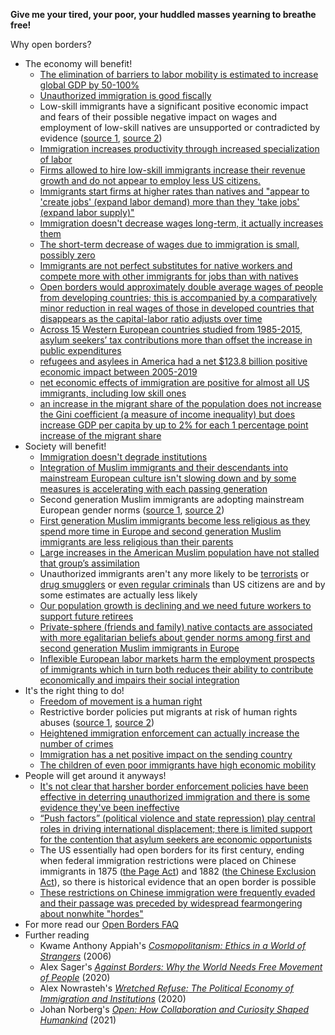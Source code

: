**Give me your tired, your poor, your huddled masses yearning to breathe free!**

Why open borders?

* The economy will benefit!
   * [The elimination of barriers to labor mobility is estimated to increase global GDP by 50-100%](https://www.aeaweb.org/articles?id=10.1257/jep.25.3.83)
   * [Unauthorized immigration is good fiscally](https://news.rice.edu/news/2020/economic-benefits-illegal-immigration-outweigh-costs-baker-institute-study-shows)
   * Low-skill immigrants have a significant positive economic impact and fears of their possible negative impact on wages and employment of low-skill natives are unsupported or contradicted by evidence ([source 1](https://carnegieendowment.org/files/Effect-of-Low-Skilled-Labor-Working-Paper-1.pdf), [source 2](https://www.ppic.org/wp-content/uploads/content/pubs/cacounts/CC_207GPCC.pdf))
   * [Immigration increases productivity through increased specialization of labor](https://www.nber.org/papers/w15507)
   * [Firms allowed to hire low-skill immigrants increase their revenue growth and do not appear to employ less US citizens.](https://www.nber.org/digest/202212/low-skill-foreign-employees-impacts-us-firms-and-workers)
   * [Immigrants start firms at higher rates than natives and "appear to 'create jobs' (expand labor demand) more than they 'take jobs' (expand labor supply)"](https://www.nber.org/system/files/working_papers/w27778/w27778.pdf)
   * [Immigration doesn't decrease wages long-term, it actually increases them](https://direct.mit.edu/rest/article-abstract/doi/10.1162/rest_a_01380/117901/Migrants-Trade-and-Market-Access)
   * [The short-term decrease of wages due to immigration is small, possibly zero](https://wol.iza.org/articles/do-immigrant-workers-depress-the-wages-of-native-workers/long)
   * [Immigrants are not perfect substitutes for native workers and compete more with other immigrants for jobs than with natives](https://onlinelibrary.wiley.com/doi/epdf/10.1111/j.1542-4774.2011.01052.x)
   * [Open borders would approximately double average wages of people from developing countries; this is accompanied by a comparatively minor reduction in real wages of those in developed countries that disappears as the capital-labor ratio adjusts over time](https://www.nber.org/system/files/working_papers/w18307/w18307.pdf)
   * [Across 15 Western European countries studied from 1985-2015, asylum seekers’ tax contributions more than offset the increase in public expenditures](https://www.science.org/doi/10.1126/sciadv.aaq0883)
   * [refugees and asylees in America had a net $123.8 billion positive economic impact between 2005-2019](https://www.hhs.gov/about/news/2024/02/15/new-hhs-study-finds-nearly-124-billion-positive-fiscal-impact-refugees-and-asylees-on-american-economy-15-year-period.html)
   * [net economic effects of immigration are positive for almost all US immigrants, including low skill ones](https://www.aeaweb.org/articles?id=10.1257/pol.20220176)
   * [an increase in the migrant share of the population does not increase the Gini coefficient (a measure of income inequality) but does increase GDP per capita by up to 2% for each 1 percentage point increase of the migrant share](https://www.elibrary.imf.org/view/journals/062/2016/008/article-A001-en.xml)
* Society will benefit!
   * [Immigration doesn't degrade institutions](https://web.archive.org/web/20240324034648/https://old.reddit.com/r/neoliberal/comments/16s200z/immigration_and_institutional_decay_claims_vs/)
   * [Integration of Muslim immigrants and their descendants into mainstream European culture isn't slowing down and by some measures is accelerating with each passing generation](https://upbeatglobalist.substack.*****/is-muslim-immigrant-integration-slowing)
   * Second generation Muslim immigrants are adopting mainstream European gender norms ([source 1](https://www.tandfonline.com/doi/abs/10.1080/1369183X.2022.2031927), [source 2](https://www.researchgate.net/publication/276150744_Cultural_Integration_in_the_Muslim_Second_Generation_in_the_Netherlands_The_Case_of_Gender_Ideology))
   * [First generation Muslim immigrants become less religious as they spend more time in Europe and second generation Muslim immigrants are less religious than their parents](https://journals.sagepub.com/doi/10.1177/0037768620948478?icid=int.sj-full-text.similar-articles.2)
   * [Large increases in the American Muslim population have not stalled that group’s assimilation](https://www.cato.org/blog/us-muslims-become-more-socially-liberal-muslim-immigration-rises)
   * Unauthorized immigrants aren't any more likely to be [terrorists](https://judiciary.house.gov/sites/evo-subsites/republicans-judiciary.house.gov/files/evo-media-document/nowrasteh-testimony.pdf) or [drug smugglers](https://www.cato.org/blog/fentanyl-smuggled-us-citizens-us-citizens-not-asylum-seekers) or [even regular criminals](https://www.pnas.org/doi/10.1073/pnas.2014704117) than US citizens are and by some estimates are actually less likely
   * [Our population growth is declining and we need future workers to support future retirees](https://bipartisanpolicy.org/download/?file=/wp-content/uploads/2019/03/Immigrations-Effect-on-the-Social-Security-System.pdf)
   * [Private-sphere (friends and family) native contacts are associated with more egalitarian beliefs about gender norms among first and second generation Muslim immigrants in Europe](https://onlinelibrary.wiley.com/doi/abs/10.1111/imig.13095)
   * [Inflexible European labor markets harm the employment prospects of immigrants which in turn both reduces their ability to contribute economically and impairs their social integration](https://www.cato.org/blog/muslim-immigration-integration-united-states-western-europe)
* It's the right thing to do!
   * [Freedom of movement is a human right](https://spot.colorado.edu/~huemer/papers/immigration.htm)
   * Restrictive border policies put migrants at risk of human rights abuses ([source 1](https://www.hrw.org/news/2023/07/26/statement-human-rights-watch-human-cost-harsh-us-immigration-deterrence-policies), [source 2](https://www.aclu.org/issues/human-rights/human-rights-and-immigration))
   * [Heightened immigration enforcement can actually increase the number of crimes](https://www.nber.org/papers/w32109)
   * [Immigration has a net positive impact on the sending country](https://www.rand.org/pubs/monograph_reports/MR244.html)
   * [The children of even poor immigrants have high economic mobility](https://www.vox.com/policy-and-politics/2019/11/1/20942642/study-paper-american-dream-economic-mobility-immigrant-income-boustan-abramitzky-jacome-perez)
* People will get around it anyways!
   * [It's not clear that harsher border enforcement policies have been effective in deterring unauthorized immigration and there is some evidence they've been ineffective](https://www.ncbi.nlm.nih.gov/pmc/articles/PMC5049707/)
   * [“Push factors” (political violence and state repression) play central roles in driving international displacement; there is limited support for the contention that asylum seekers are economic opportunists](https://www.cambridge.org/core/journals/american-political-science-review/article/causes-and-consequences-of-refugee-flows-a-contemporary-reanalysis/F2EFBF81FCD030F4CD8DC9F82B5ED444)
   * The US essentially had open borders for its first century, ending when federal immigration restrictions were placed on Chinese immigrants in 1875 ([the Page Act](https://en.wikipedia.org/wiki/Page_Act_of_1875)) and 1882 ([the Chinese Exclusion Act](https://en.wikipedia.org/wiki/Chinese_Exclusion_Act)), so there is historical evidence that an open border is possible
   * [These restrictions on Chinese immigration were frequently evaded and their passage was preceded by widespread fearmongering about nonwhite "hordes"](https://uncpress.org/book/9780807854488/at-americas-gates/)
* For more read our [Open Borders FAQ](https://old.reddit.com/r/neoliberal/wiki/openborders)
* Further reading
   * Kwame Anthony Appiah's [*Cosmopolitanism: Ethics in a World of Strangers*](https://wwnorton.com/books/9780393329339) (2006)
   * Alex Sager's [*Against Borders: Why the World Needs Free Movement of People*](https://rowman.com/ISBN/9781786606297/Against-Borders-Why-the-World-Needs-Free-Movement-of-People) (2020)
   * Alex Nowrasteh's [*Wretched Refuse: The Political Economy of Immigration and Institutions*](https://www.cato.org/books/wretched-refuse) (2020)
   * Johan Norberg's [*Open: How Collaboration and Curiosity Shaped Humankind*](https://www.boswellbooks.com/book/9781786497192) (2021)